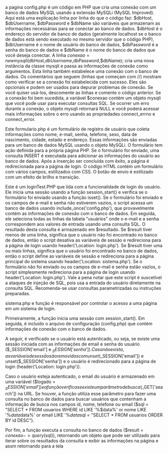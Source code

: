 a pagina config.php é um código em PHP que cria uma conexão com um banco de dados MySQL usando a extensão MySQLi (MySQL Improved).
Aqui está uma explicação linha por linha do que o código faz:
$dbHost, $dbUsername, $dbPassword e $dbName são variáveis que armazenam as informações necessárias para se conectar ao banco de dados. $dbHost é o endereço do servidor de banco de dados (geralmente localhost se o banco de dados está sendo executado no mesmo servidor que o código PHP), $dbUsername é o nome de usuário do banco de dados, $dbPassword é a senha do banco de dados e $dbName é o nome do banco de dados que você deseja conectar.
A linha $conexao = new mysqli($dbHost,$dbUsername,$dbPassword,$dbName); cria uma nova instância da classe mysqli e passa as informações de conexão como argumentos. Esta linha também estabelece uma conexão com o banco de dados.
Os comentários que seguem (linhas que começam com //) mostram como verificar se a conexão foi estabelecida com sucesso. Eles são opcionais e podem ser usados para depurar problemas de conexão. Se você quiser usá-los, descomente as linhas e comente o código anterior.
Se a conexão foi bem sucedida, a variável $conexao contém um objeto mysqli que você pode usar para executar consultas SQL. Se ocorrer um erro durante a conexão, o objeto mysqli retornará NULL e você poderá acessar mais informações sobre o erro usando as propriedades connect_errno e connect_error.


Este formulario.php é um formulário de registro de usuário que coleta informações como nome, e-mail, senha, telefone, sexo, data de nascimento, cidade, estado e endereço. Essas informações são enviadas para um banco de dados MySQL usando o objeto MySQLi. O formulário tem ação definida para a própria página PHP. Se o formulário for enviado, uma consulta INSERT é executada para adicionar as informações do usuário ao banco de dados. Após a inserção ser concluída com êxito, a página é redirecionada para a página de login. O código HTML contém um formulário com vários campos, estilizados com CSS. O botão de envio é estilizado com um efeito de brilho e transição.

Este é um loginTest.PHP que lida com a funcionalidade de login do usuário. Ele inicia uma sessão usando a função session_start() e verifica se o formulário foi enviado usando a função isset().
Se o formulário foi enviado e os campos de e-mail e senha não estiverem vazios, o script acessa um banco de dados usando include_once('config.php'), que provavelmente contém as informações de conexão com o banco de dados.
Em seguida, ele seleciona todas as linhas da tabela "usuários" onde o e-mail e a senha correspondem aos valores de entrada usando uma consulta SQL. O resultado desta consulta é armazenado em $resultado.
Se $result tiver menos de uma linha, significa que o usuário não foi encontrado no banco de dados, então o script desativa as variáveis ​​de sessão e redireciona para a página de login usando header('Location: login.php').
Se $result tiver uma ou mais linhas, significa que o usuário foi encontrado no banco de dados, então o script define as variáveis ​​de sessão e redireciona para a página principal do sistema usando header('Location: sistema.php').
Se o formulário não foi enviado ou os campos de e-mail e senha estão vazios, o script simplesmente redireciona para a página de login usando header('Location: login.php').
Vale a pena notar que este script é suscetível a ataques de injeção de SQL, pois usa a entrada do usuário diretamente na consulta SQL. Recomenda-se usar consultas parametrizadas ou instruções preparadas.

sistema.php e função é responsável por controlar o acesso a uma página em um sistema de login.

Primeiramente, a função inicia uma sessão com session_start(). Em seguida, é incluído o arquivo de configuração (config.php) que contém informações de conexão com o banco de dados.

A seguir, é verificado se o usuário está autenticado, ou seja, se existe uma sessão iniciada com as informações de email e senha do usuário ($_SESSION['email'] e $_SESSION['senha']). Caso não exista, as variáveis de sessão são removidas com unset($_SESSION['email']) e unset($_SESSION['senha']) e o usuário é redirecionado para a página de login (header('Location: login.php')).

Caso o usuário esteja autenticado, o email do usuário é armazenado em uma variável ($logado = $_SESSION['email']) e a função verifica se existe um parâmetro de busca ($_GET['search']) na URL. Se houver, a função utiliza esse parâmetro para fazer uma consulta no banco de dados para buscar usuários que contenham a informação de busca nos campos id, nome, telefone ou email ($sql = "SELECT * FROM usuarios WHERE id LIKE '%$data%' or nome LIKE '%$data%' or telefone LIKE '%$data%' or email LIKE '%$data%' ORDER BY id DESC"). Caso contrário, a consulta busca todos os usuários ($sql = "SELECT * FROM usuarios ORDER BY id DESC").

Por fim, a função executa a consulta no banco de dados ($result = $conexao->query($sql)), retornando um objeto que pode ser utilizado para iterar sobre os resultados da consulta e exibir as informações na página e assm retornando para a tela 
